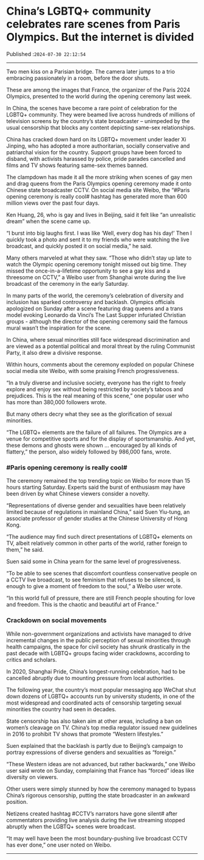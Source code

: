 # China’s LGBTQ+ community celebrates rare scenes from Paris Olympics. But the internet is divided

Published :`2024-07-30 22:12:54`

---

Two men kiss on a Parisian bridge. The camera later jumps to a  trio embracing passionately in a room, before the door shuts.

These are among the images that France, the organizer of the Paris 2024 Olympics, presented to the world during the opening ceremony last week.

In China, the scenes have become a rare point of celebration for the LGBTQ+ community. They were beamed live across hundreds of millions of television screens by the country’s state broadcaster – unimpeded by the usual censorship that blocks any content depicting same-sex relationships.

China has cracked down hard on its LGBTQ+ movement under leader Xi Jinping, who has adopted a more authoritarian, socially conservative and patriarchal vision for the country. Support groups have been forced to disband, with activists harassed by police, pride parades cancelled and films and TV shows featuring same-sex themes banned.

The clampdown has made it all the more striking when scenes of gay men and drag queens from the Paris Olympics opening ceremony made it onto Chinese state broadcaster CCTV. On social media site Weibo, the “#Paris opening ceremony is really cool# hashtag has generated more than 600 million views over the past four days.

Ken Huang, 26, who is gay and lives in Beijing, said it felt like “an unrealistic dream” when the scene came up.

“I burst into big laughs first. I was like ‘Well, every dog has his day!’ Then I quickly took a photo and sent it to my friends who were watching the live broadcast, and quickly posted it on social media,” he said.

Many others marveled at what they saw. “Those who didn’t stay up late to watch the Olympic opening ceremony tonight missed out big time. They missed the once-in-a-lifetime opportunity to see a gay kiss and a threesome on CCTV,” a Weibo user from Shanghai wrote during the live broadcast of the ceremony in the early Saturday.

In many parts of the world, the ceremony’s celebration of diversity and inclusion has sparked controversy and backlash. Olympics officials apologized on Sunday after a scene featuring drag queens and a trans model evoking Leonardo da Vinci’s The Last Supper infuriated Christian groups - although the director of the opening ceremony said the famous mural wasn’t the inspiration for the scene.

In China, where sexual minorities still face widespread discrimination and are viewed as a potential political and moral threat by the ruling Communist Party, it also drew a divisive response.

Within hours, comments about the ceremony exploded on popular Chinese social media site Weibo, with some praising French progressiveness.

“In a truly diverse and inclusive society, everyone has the right to freely explore and enjoy sex without being restricted by society’s taboos and prejudices. This is the real meaning of this scene,” one popular user who has more than 380,000 followers wrote.

But many others decry what they see as the glorification of sexual minorities.

“The LGBTQ+ elements are the failure of all failures. The Olympics are a venue for competitive sports and for the display of sportsmanship. And yet, these demons and ghosts were shown … encouraged by all kinds of flattery,” the person, also widely followed by 986,000 fans, wrote.

### #Paris opening ceremony is really cool#

The ceremony remained the top trending topic on Weibo for more than 15 hours starting Saturday. Experts said the burst of enthusiasm may have been driven by what Chinese viewers consider a novelty.

“Representations of diverse gender and sexualities have been relatively limited because of regulations in mainland China,” said Suen Yiu-tung, an associate professor of gender studies at the Chinese University of Hong Kong.

“The audience may find such direct presentations of LGBTQ+ elements on TV, albeit relatively common in other parts of the world, rather foreign to them,” he said.

Suen said some in China yearn for the same level of progressiveness.

“To be able to see scenes that discomfort countless conservative people on a CCTV live broadcast, to see feminism that refuses to be silenced, is enough to give a moment of freedom to the soul,” a Weibo user wrote.

“In this world full of pressure, there are still French people shouting for love and freedom. This is the chaotic and beautiful art of France.”

### Crackdown on social movements

While non-government organizations and activists have managed to drive incremental changes in the public perception of sexual minorities through health campaigns, the space for civil society has shrunk drastically in the past decade with LGBTQ+ groups facing wider crackdowns, according to critics and scholars.

In 2020, Shanghai Pride, China’s longest-running celebration, had to be cancelled abruptly due to mounting pressure from local authorities.

The following year, the country’s most popular messaging app WeChat shut down dozens of LGBTQ+ accounts run by university students, in one of the most widespread and coordinated acts of censorship targeting sexual minorities the country had seen in decades.

State censorship has also taken aim at other areas, including a ban on women’s cleavage on TV. China’s top media regulator issued new guidelines in 2016 to prohibit TV shows that promote “Western lifestyles.”

Suen explained that the backlash is partly due to Beijing’s campaign to portray expressions of diverse genders and sexualities as “foreign.”

“These Western ideas are not advanced, but rather backwards,” one Weibo user said wrote on Sunday, complaining that France has “forced” ideas like diversity on viewers.

Other users were simply stunned by how the ceremony managed to bypass China’s rigorous censorship, putting the state broadcaster in an awkward position.

Netizens created hashtag #CCTV’s narrators have gone silent# after commentators providing live analysis during the live streaming stopped abruptly when the LGBTQ+ scenes were broadcast.

“It may well have been the most boundary-pushing live broadcast CCTV has ever done,” one user noted on Weibo.

---

